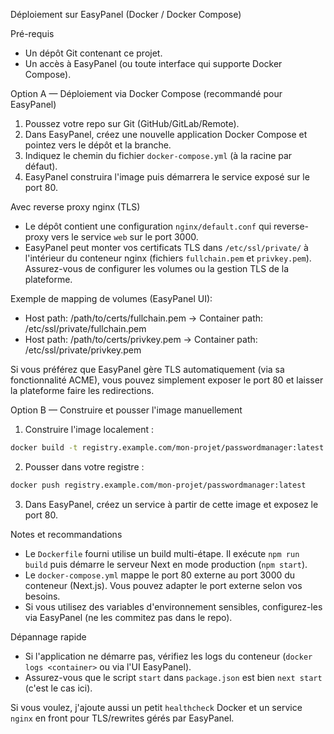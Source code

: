Déploiement sur EasyPanel (Docker / Docker Compose)

Pré-requis
- Un dépôt Git contenant ce projet.
- Un accès à EasyPanel (ou toute interface qui supporte Docker Compose).

Option A — Déploiement via Docker Compose (recommandé pour EasyPanel)
1. Poussez votre repo sur Git (GitHub/GitLab/Remote).
2. Dans EasyPanel, créez une nouvelle application Docker Compose et pointez vers le dépôt et la branche.
3. Indiquez le chemin du fichier `docker-compose.yml` (à la racine par défaut).
4. EasyPanel construira l'image puis démarrera le service exposé sur le port 80.

Avec reverse proxy nginx (TLS)
- Le dépôt contient une configuration `nginx/default.conf` qui reverse-proxy vers le service `web` sur le port 3000.
- EasyPanel peut monter vos certificats TLS dans `/etc/ssl/private/` à l'intérieur du conteneur nginx (fichiers `fullchain.pem` et `privkey.pem`). Assurez-vous de configurer les volumes ou la gestion TLS de la plateforme.

Exemple de mapping de volumes (EasyPanel UI):

 - Host path: /path/to/certs/fullchain.pem -> Container path: /etc/ssl/private/fullchain.pem
 - Host path: /path/to/certs/privkey.pem -> Container path: /etc/ssl/private/privkey.pem

Si vous préférez que EasyPanel gère TLS automatiquement (via sa fonctionnalité ACME), vous pouvez simplement exposer le port 80 et laisser la plateforme faire les redirections.

Option B — Construire et pousser l'image manuellement
1. Construire l'image localement :

```bash
docker build -t registry.example.com/mon-projet/passwordmanager:latest .
```

2. Pousser dans votre registre :

```bash
docker push registry.example.com/mon-projet/passwordmanager:latest
```

3. Dans EasyPanel, créez un service à partir de cette image et exposez le port 80.

Notes et recommandations
- Le `Dockerfile` fourni utilise un build multi-étape. Il exécute `npm run build` puis démarre le serveur Next en mode production (`npm start`).
- Le `docker-compose.yml` mappe le port 80 externe au port 3000 du conteneur (Next.js). Vous pouvez adapter le port externe selon vos besoins.
- Si vous utilisez des variables d'environnement sensibles, configurez-les via EasyPanel (ne les commitez pas dans le repo).

Dépannage rapide
- Si l'application ne démarre pas, vérifiez les logs du conteneur (`docker logs <container>` ou via l'UI EasyPanel).
- Assurez-vous que le script `start` dans `package.json` est bien `next start` (c'est le cas ici).

Si vous voulez, j'ajoute aussi un petit `healthcheck` Docker et un service `nginx` en front pour TLS/rewrites gérés par EasyPanel.
